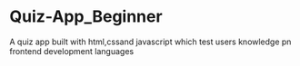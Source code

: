 # Quiz-App_Beginner
A quiz app built with html,cssand javascript which test users knowledge pn frontend development languages
